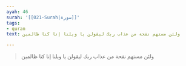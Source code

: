 ```yaml
---
ayah: 46
surah: '[[021-Surah|سورة]]'
tags:
- quran
text: ولئن مستهم نفحة من عذاب ربك ليقولن يا ويلنا إنا كنا ظالمين

---
```

> ولئن مستهم نفحة من عذاب ربك ليقولن يا ويلنا إنا كنا ظالمين
